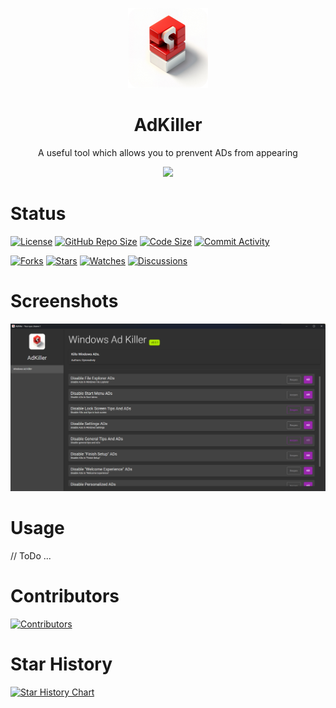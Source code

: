 ﻿
<p align="center">
    <img width="128" src=".github/assets/icon@1024.png" alt="AdKiller Logo">
</p>

<h1 align="center">AdKiller</h1>

<p align="center">A useful tool which allows you to prenvent ADs from appearing</p>

<p align="center">
    <img src="https://profile-counter.glitch.me/Dynesshely-AdKiller/count.svg"></img>
</p>

# Status

<a href="./LICENSE"><img src="https://img.shields.io/github/license/Dynesshely/AdKiller" alt="License"></a>
<a href="#"><img src="https://img.shields.io/github/repo-size/Dynesshely/AdKiller?color=%234682B4" alt="GitHub Repo Size"></a>
<a href="#"><img src="https://img.shields.io/github/languages/code-size/Dynesshely/AdKiller" alt="Code Size"></a>
<a href="https://github.com/Dynesshely/AdKiller/commits/"><img src="https://img.shields.io/github/commit-activity/m/Dynesshely/AdKiller" alt="Commit Activity"></a>

<a href="https://github.com/Dynesshely/AdKiller/network/members"><img src="https://img.shields.io/github/forks/Dynesshely/AdKiller?style=social" alt="Forks"></a>
<a href="https://github.com/Dynesshely/AdKiller/stargazers"><img src="https://img.shields.io/github/stars/Dynesshely/AdKiller?style=social" alt="Stars"></a>
<a href="https://github.com/Dynesshely/AdKiller/watchers"><img src="https://img.shields.io/github/watchers/Dynesshely/AdKiller?style=social" alt="Watches"></a>
<a href="https://github.com/Dynesshely/AdKiller/discussions"><img src="https://img.shields.io/github/discussions/Dynesshely/AdKiller?style=social" alt="Discussions"></a>

# Screenshots

![screenshot 0](.github/assets/screenshots.0.png)

# Usage

// ToDo ...

# Contributors

[![Contributors](https://contrib.rocks/image?repo=Dynesshely/AdKiller)](https://github.com/Dynesshely/AdKiller/graphs/contributors)

# Star History

[![Star History Chart](https://starchart.cc/Dynesshely/AdKiller.svg?variant=adaptive)](https://starchart.cc/Dynesshely/AdKiller)
